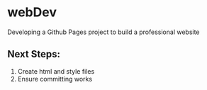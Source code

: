 # webDev
Developing a Github Pages project to build a professional website

## Next Steps: 
  1) Create html and style files
  2) Ensure committing works